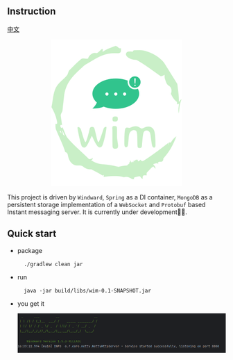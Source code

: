 ## Instruction
[中文](README.zh-CN.md)
<div style="text-align: center">

![wim.svg](wim.svg)

</div>

This project is driven by `Windward`, `Spring` as a DI container, `MongoDB` as a persistent storage implementation of
a `WebSocket` and `Protobuf` based
Instant messaging server. It is currently under development🐻‍❄️.

## Quick start

- package
  ```shell
    ./gradlew clean jar
  ```
- run
  ```shell
    java -jar build/libs/wim-0.1-SNAPSHOT.jar
  ```
- you get it

  ![img.png](img.png)